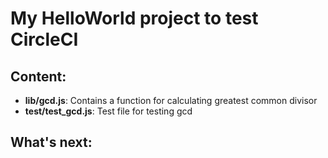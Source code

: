 # My HelloWorld project to test CircleCI


## Content:
- **lib/gcd.js**: Contains a function for calculating greatest common divisor
- **test/test_gcd.js**: Test file for testing gcd

## What's next:



